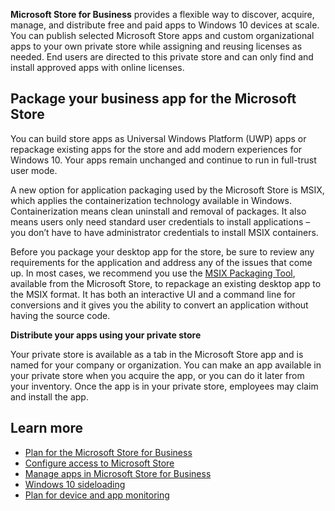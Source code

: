 **Microsoft Store for Business** provides a flexible way to discover, acquire, manage, and distribute free and paid apps to Windows 10 devices at scale. You can publish selected Microsoft Store apps and custom organizational apps to your own private store while assigning and reusing licenses as needed. End users are directed to this private store and can only find and install approved apps with online licenses. 

## Package your business app for the Microsoft Store

You can build store apps as Universal Windows Platform (UWP) apps or repackage existing apps for the store and add modern experiences for Windows 10. Your apps remain unchanged and continue to run in full-trust user mode.

A new option for application packaging used by the Microsoft Store is MSIX, which applies the containerization technology available in Windows. Containerization means clean uninstall and removal of packages. It also means users only need standard user credentials to install applications – you don’t have to have administrator credentials to install MSIX containers. 

Before you package your desktop app for the store, be sure to review any requirements for the application and address any of the issues that come up. In most cases, we recommend you use the [MSIX Packaging Tool](/windows/msix/packaging-tool/create-app-package-msi-vm), available from the Microsoft Store, to repackage an existing desktop app to the MSIX format. It has both an interactive UI and a command line for conversions and it gives you the ability to convert an application without having the source code.

**Distribute your apps using your private store**

Your private store is available as a tab in the Microsoft Store app and is named for your company or organization. You can make an app available in your private store when you acquire the app, or you can do it later from your inventory. Once the app is in your private store, employees may claim and install the app.

## Learn more
- [Plan for the Microsoft Store for Business](https://docs.microsoft.com/microsoft-store/prerequisites-microsoft-store-for-business?azure-portal=true)
- [Configure access to Microsoft Store](https://docs.microsoft.com/windows/configuration/stop-employees-from-using-microsoft-store?azure-portal=true)
- [Manage apps in Microsoft Store for Business](https://docs.microsoft.com/microsoft-store/manage-apps-microsoft-store-for-business-overview?azure-portal=true)
- [Windows 10 sideloading](https://docs.microsoft.com/intune/apps/app-sideload-windows?azure-portal=true)
- [Plan for device and app monitoring](https://docs.microsoft.com/configmgr/desktop-analytics/health-status-monitoring?azure-portal=true)

